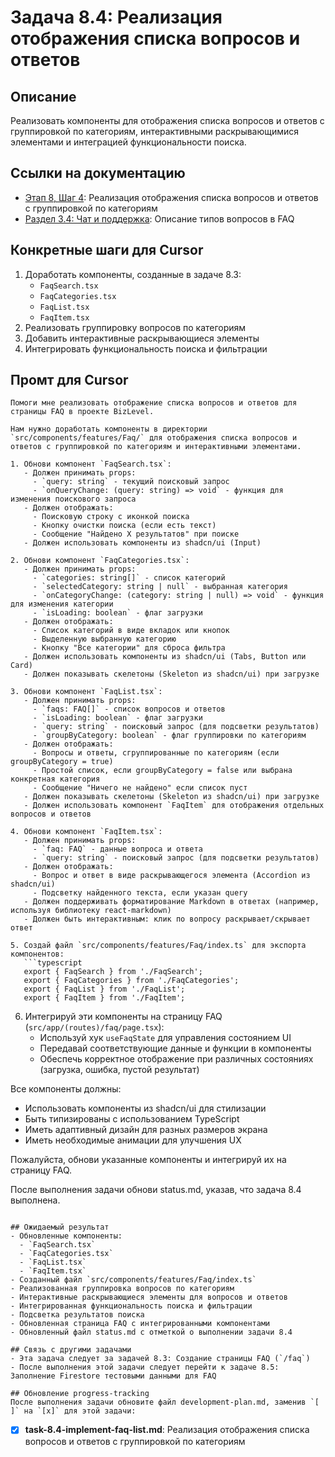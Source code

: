 # Задача 8.4: Реализация отображения списка вопросов и ответов

## Описание
Реализовать компоненты для отображения списка вопросов и ответов с группировкой по категориям, интерактивными раскрывающимися элементами и интеграцией функциональности поиска.

## Ссылки на документацию
- [Этап 8, Шаг 4](../BizLevel-%20План%20Реализации%20Проекта.%2031.03.rtf): Реализация отображения списка вопросов и ответов с группировкой по категориям
- [Раздел 3.4: Чат и поддержка](../Данные%20по%20МВП,%2025.04.pdf): Описание типов вопросов в FAQ

## Конкретные шаги для Cursor
1. Доработать компоненты, созданные в задаче 8.3:
   - `FaqSearch.tsx`
   - `FaqCategories.tsx`
   - `FaqList.tsx`
   - `FaqItem.tsx`
2. Реализовать группировку вопросов по категориям
3. Добавить интерактивные раскрывающиеся элементы
4. Интегрировать функциональность поиска и фильтрации

## Промт для Cursor
```
Помоги мне реализовать отображение списка вопросов и ответов для страницы FAQ в проекте BizLevel.

Нам нужно доработать компоненты в директории `src/components/features/Faq/` для отображения списка вопросов и ответов с группировкой по категориям и интерактивными элементами.

1. Обнови компонент `FaqSearch.tsx`:
   - Должен принимать props:
     - `query: string` - текущий поисковый запрос
     - `onQueryChange: (query: string) => void` - функция для изменения поискового запроса
   - Должен отображать:
     - Поисковую строку с иконкой поиска
     - Кнопку очистки поиска (если есть текст)
     - Сообщение "Найдено X результатов" при поиске
   - Должен использовать компоненты из shadcn/ui (Input)

2. Обнови компонент `FaqCategories.tsx`:
   - Должен принимать props:
     - `categories: string[]` - список категорий
     - `selectedCategory: string | null` - выбранная категория
     - `onCategoryChange: (category: string | null) => void` - функция для изменения категории
     - `isLoading: boolean` - флаг загрузки
   - Должен отображать:
     - Список категорий в виде вкладок или кнопок
     - Выделенную выбранную категорию
     - Кнопку "Все категории" для сброса фильтра
   - Должен использовать компоненты из shadcn/ui (Tabs, Button или Card)
   - Должен показывать скелетоны (Skeleton из shadcn/ui) при загрузке

3. Обнови компонент `FaqList.tsx`:
   - Должен принимать props:
     - `faqs: FAQ[]` - список вопросов и ответов
     - `isLoading: boolean` - флаг загрузки
     - `query: string` - поисковый запрос (для подсветки результатов)
     - `groupByCategory: boolean` - флаг группировки по категориям
   - Должен отображать:
     - Вопросы и ответы, сгруппированные по категориям (если groupByCategory = true)
     - Простой список, если groupByCategory = false или выбрана конкретная категория
     - Сообщение "Ничего не найдено" если список пуст
   - Должен показывать скелетоны (Skeleton из shadcn/ui) при загрузке
   - Должен использовать компонент `FaqItem` для отображения отдельных вопросов и ответов

4. Обнови компонент `FaqItem.tsx`:
   - Должен принимать props:
     - `faq: FAQ` - данные вопроса и ответа
     - `query: string` - поисковый запрос (для подсветки результатов)
   - Должен отображать:
     - Вопрос и ответ в виде раскрывающегося элемента (Accordion из shadcn/ui)
     - Подсветку найденного текста, если указан query
   - Должен поддерживать форматирование Markdown в ответах (например, используя библиотеку react-markdown)
   - Должен быть интерактивным: клик по вопросу раскрывает/скрывает ответ

5. Создай файл `src/components/features/Faq/index.ts` для экспорта компонентов:
   ```typescript
   export { FaqSearch } from './FaqSearch';
   export { FaqCategories } from './FaqCategories';
   export { FaqList } from './FaqList';
   export { FaqItem } from './FaqItem';
   ```

6. Интегрируй эти компоненты на страницу FAQ (`src/app/(routes)/faq/page.tsx`):
   - Используй хук `useFaqState` для управления состоянием UI
   - Передавай соответствующие данные и функции в компоненты
   - Обеспечь корректное отображение при различных состояниях (загрузка, ошибка, пустой результат)

Все компоненты должны:
- Использовать компоненты из shadcn/ui для стилизации
- Быть типизированы с использованием TypeScript
- Иметь адаптивный дизайн для разных размеров экрана
- Иметь необходимые анимации для улучшения UX

Пожалуйста, обнови указанные компоненты и интегрируй их на страницу FAQ.

После выполнения задачи обнови status.md, указав, что задача 8.4 выполнена.
```

## Ожидаемый результат
- Обновленные компоненты:
  - `FaqSearch.tsx`
  - `FaqCategories.tsx`
  - `FaqList.tsx`
  - `FaqItem.tsx`
- Созданный файл `src/components/features/Faq/index.ts`
- Реализованная группировка вопросов по категориям
- Интерактивные раскрывающиеся элементы для вопросов и ответов
- Интегрированная функциональность поиска и фильтрации
- Подсветка результатов поиска
- Обновленная страница FAQ с интегрированными компонентами
- Обновленный файл status.md с отметкой о выполнении задачи 8.4

## Связь с другими задачами
- Эта задача следует за задачей 8.3: Создание страницы FAQ (`/faq`)
- После выполнения этой задачи следует перейти к задаче 8.5: Заполнение Firestore тестовыми данными для FAQ

## Обновление progress-tracking
После выполнения задачи обновите файл development-plan.md, заменив `[ ]` на `[x]` для этой задачи:
```
* [x] **task-8.4-implement-faq-list.md**: Реализация отображения списка вопросов и ответов с группировкой по категориям
```
